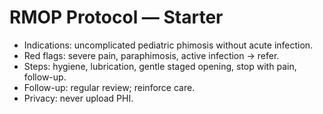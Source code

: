 # RMOP Protocol — Starter
- Indications: uncomplicated pediatric phimosis without acute infection.
- Red flags: severe pain, paraphimosis, active infection → refer.
- Steps: hygiene, lubrication, gentle staged opening, stop with pain, follow-up.
- Follow-up: regular review; reinforce care.
- Privacy: never upload PHI.
